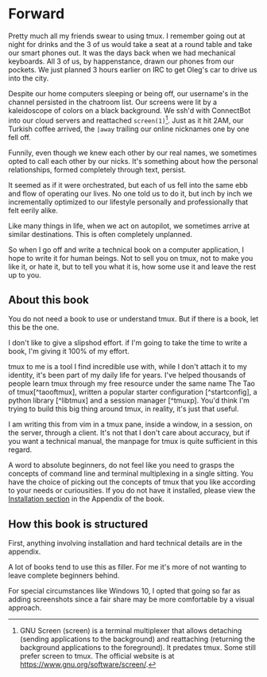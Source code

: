 # Forward

Pretty much all my friends swear to using tmux. I remember going out at night for drinks and the 3 of us would take a seat at a round table and take our smart phones out. It was the days back when we had mechanical keyboards. All 3 of us, by happenstance, drawn our phones from our pockets. We just planned 3 hours earlier on IRC to get Oleg's car to drive us into the city. 

Despite our home computers sleeping or being off, our username's in the channel persisted in the chatroom list. Our screens were lit by a kaleidoscope of colors on a black background. We ssh'd with ConnectBot into our cloud servers and reattached `screen(1)`[^screen]. Just as it hit 2AM, our Turkish coffee arrived, the `|away` trailing our online nicknames one by one fell off. 

Funnily, even though we knew each other by our real names, we sometimes opted to call each other by our nicks. It's something about how the personal relationships, formed completely through text, persist.

It seemed as if it were orchestrated, but each of us fell into the same ebb and flow of operating our lives. No one told us to do it, but inch by inch we incrementally optimized to our lifestyle personally and professionally that felt eerily alike.

Like many things in life, when we act on autopilot, we sometimes arrive at similar destinations. This is often completely unplanned.

So when I go off and write a technical book on a computer application, I hope to write it for human beings. Not to sell you on tmux, not to make you like it, or hate it, but to tell you what it is, how some use it and leave the rest up to you.

## About this book

You do not need a book to use or understand tmux. But if there is a book, let this be the one.

I don't like to give a slipshod effort. if I'm going to take the time to write a book, I'm giving it 100% of my effort.

tmux to me is a tool I find incredible use with, while I don't attach it to my identity, it's been part of my daily life for years. I've helped thousands of people learn tmux through my free resource under the same name The Tao of tmux[^taooftmux], written a popular starter configuration [^startconfig], a python library [^libtmux] and a session manager [^tmuxp]. You'd think I'm trying to build this big thing around tmux, in reality, it's just that useful.

I am writing this from vim in a tmux pane, inside a window, in a session, on the server, through a client.  It's not that I don't care about accuracy, but if you want a technical manual, the manpage for tmux is quite sufficient in this regard.

A word to absolute beginners, do not feel like you need to grasps the concepts of command line and terminal multiplexing in a single sitting. You have the choice of picking out the concepts of tmux that you like according to your needs or curiousities. If you do not have it installed, please view the [Installation section](#appendix-installation) in the Appendix of the book.

## How this book is structured

First, anything involving installation and hard technical details are in the appendix.

A lot of books tend to use this as filler. For me it's more of not wanting to leave complete beginners behind.

For special circumstances like Windows 10, I opted that going so far as adding screenshots since a fair share may be more comfortable by a visual approach.

[^screen]: GNU Screen (screen) is a terminal multiplexer that allows detaching (sending applications to the background) and reattaching (returning the background applications to the foreground). It predates tmux. Some still prefer screen to tmux. The official website is at https://www.gnu.org/software/screen/.
